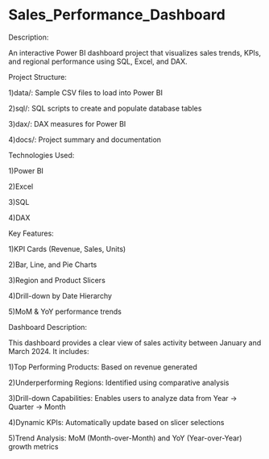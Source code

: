 # Sales_Performance_Dashboard

Description:

An interactive Power BI dashboard project that visualizes sales trends, KPIs, and regional performance using SQL, Excel, and DAX.

Project Structure:

1)data/: Sample CSV files to load into Power BI

2)sql/: SQL scripts to create and populate database tables

3)dax/: DAX measures for Power BI

4)docs/: Project summary and documentation

Technologies Used:

1)Power BI

2)Excel

3)SQL

4)DAX

Key Features:

1)KPI Cards (Revenue, Sales, Units)

2)Bar, Line, and Pie Charts

3)Region and Product Slicers

4)Drill-down by Date Hierarchy

5)MoM & YoY performance trends

Dashboard Description:

This dashboard provides a clear view of sales activity between January and March 2024. It includes:

1)Top Performing Products: Based on revenue generated

2)Underperforming Regions: Identified using comparative analysis

3)Drill-down Capabilities: Enables users to analyze data from Year → Quarter → Month

4)Dynamic KPIs: Automatically update based on slicer selections

5)Trend Analysis: MoM (Month-over-Month) and YoY (Year-over-Year) growth metrics
